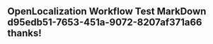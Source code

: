 <properties
ms.topic="hero-topic"
ms.test1="hero-topic"
ms.test2="test"/>

## OpenLocalization Workflow Test MarkDown d95edb51-7653-451a-9072-8207af371a66 thanks!
<!--HONumber=Mar16_HO2-->
